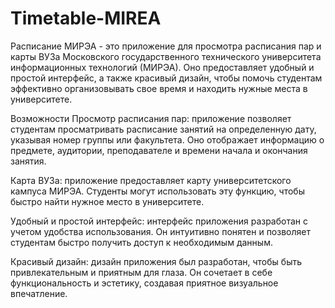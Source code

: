 # Timetable-MIREA

Расписание МИРЭА - это приложение для просмотра расписания пар и карты ВУЗа Московского государственного технического университета информационных технологий (МИРЭА). Оно предоставляет удобный и простой интерфейс, а также красивый дизайн, чтобы помочь студентам эффективно организовывать свое время и находить нужные места в университете.

Возможности
Просмотр расписания пар: приложение позволяет студентам просматривать расписание занятий на определенную дату, указывая номер группы или факультета. Оно отображает информацию о предмете, аудитории, преподавателе и времени начала и окончания занятия.

Карта ВУЗа: приложение предоставляет карту университетского кампуса МИРЭА. Студенты могут использовать эту функцию, чтобы быстро найти нужное место в университете.

Удобный и простой интерфейс: интерфейс приложения разработан с учетом удобства использования. Он интуитивно понятен и позволяет студентам быстро получить доступ к необходимым данным.

Красивый дизайн: дизайн приложения был разработан, чтобы быть привлекательным и приятным для глаза. Он сочетает в себе функциональность и эстетику, создавая приятное визуальное впечатление.
